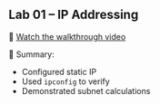 ## Lab 01 – IP Addressing

🎥 [Watch the walkthrough video](https://youtu.be/your-video-id)

📝 Summary:
- Configured static IP
- Used `ipconfig` to verify
- Demonstrated subnet calculations
